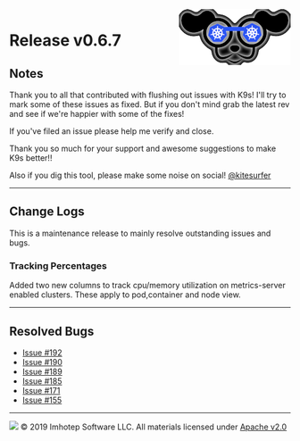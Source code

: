 <img src="https://raw.githubusercontent.com/derailed/k9s/master/assets/k9s_small.png" align="right" width="200" height="auto"/>

# Release v0.6.7

## Notes

Thank you to all that contributed with flushing out issues with K9s! I'll try to mark some of these issues as fixed. But if you don't mind grab the latest rev and see if we're happier with some of the fixes!

If you've filed an issue please help me verify and close.

Thank you so much for your support and awesome suggestions to make K9s better!!

Also if you dig this tool, please make some noise on social! [@kitesurfer](https://twitter.com/kitesurfer)

---

## Change Logs

This is a maintenance release to mainly resolve outstanding issues and bugs.

### Tracking Percentages

Added two new columns to track cpu/memory utilization on metrics-server enabled clusters. These apply to pod,container and node view.

---

## Resolved Bugs

+ [Issue #192](https://github.com/zloom/k9s/issues/192)
+ [Issue #190](https://github.com/zloom/k9s/issues/190)
+ [Issue #189](https://github.com/zloom/k9s/issues/189)
+ [Issue #185](https://github.com/zloom/k9s/issues/185)
+ [Issue #171](https://github.com/zloom/k9s/issues/171)
+ [Issue #155](https://github.com/zloom/k9s/issues/155)

---

<img src="https://raw.githubusercontent.com/derailed/k9s/master/assets/imhotep_logo.png" width="32" height="auto"/> © 2019 Imhotep Software LLC. All materials licensed under [Apache v2.0](http://www.apache.org/licenses/LICENSE-2.0)
